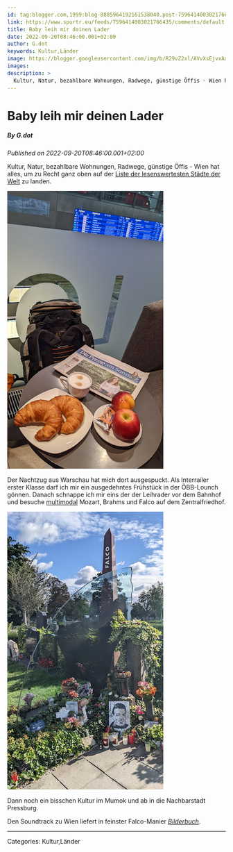 ```yaml
---
id: tag:blogger.com,1999:blog-8885964192161538040.post-7596414003021766435
link: https://www.spurtr.eu/feeds/7596414003021766435/comments/default
title: Baby leih mir deinen Lader
date: 2022-09-20T08:46:00.001+02:00
author: G.dot
keywords: Kultur,Länder
image: https://blogger.googleusercontent.com/img/b/R29vZ2xl/AVvXsEjvxAxZ-0lAZuCElOgzsAdTMhp1sjzQXceHDd4veSz5HaViCFdJiLpagjvmpsDKN8C0EoMOxtm7z_sl9S9dwkof3wfyNlCpVVjcWetYepQQwvkUUXTgXQoU-j3QyusUBpTCFS1MQ1dCHRI/s72-w360-h640-c/1663656289221382-0.png
images: 
description: >
  Kultur, Natur, bezahlbare Wohnungen, Radwege, günstige Öffis - Wien hat alles, um zu Recht ganz oben auf der Liste der lesenswertesten Städte der Welt&nbsp;zu landen. Der Nachtzug aus Warschau hat mich dort ausgespuckt. Als Interrailer erster Klasse darf ich mir ein ausgedehntes Frühstück
---
```

# Baby leih mir deinen Lader
##### By G.dot
_Published on 2022-09-20T08:46:00.001+02:00_

Kultur, Natur, bezahlbare Wohnungen, Radwege, günstige Öffis - Wien hat alles, um zu Recht ganz oben auf der [Liste der lesenswertesten Städte der Welt](https://www.stern.de/wirtschaft/news/das-sind-die-lebenswertesten-staedte-der-welt----gut-geimpfte--metropolen-liegen-vorn-31976192.html) zu landen.

[![](pics/1663656289221382-0.png)](pics/1663656289221382-0.png)

Der Nachtzug aus Warschau hat mich dort ausgespuckt. Als Interrailer erster Klasse darf ich mir ein ausgedehntes Frühstück in der ÖBB-Lounch gönnen. Danach schnappe ich mir eins der der Leihrader vor dem Bahnhof und besuche [multimodal](https://de.wikipedia.org/wiki/Multimodaler_Verkehr) Mozart, Brahms und Falco auf dem Zentralfriedhof.

[![](pics/1663656286005160-1.png)](pics/1663656286005160-1.png)

Dann noch ein bisschen Kultur im Mumok und ab in die Nachbarstadt Pressburg.

  

Den Soundtrack zu Wien liefert in feinster Falco-Manier _[Bilderbuch](https://bilderbuch-musik.at/home)_.

---
Categories: Kultur,Länder